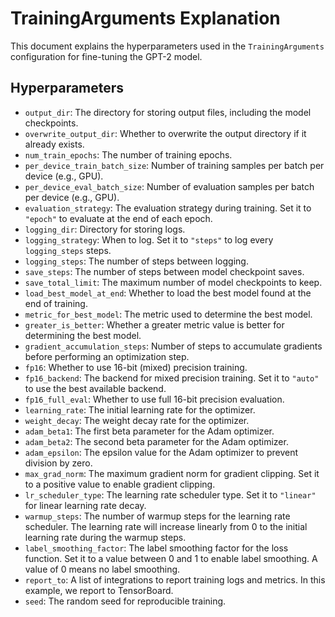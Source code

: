 # TrainingArguments Explanation

This document explains the hyperparameters used in the `TrainingArguments` configuration for fine-tuning the GPT-2 model.

## Hyperparameters

- `output_dir`: The directory for storing output files, including the model checkpoints.
- `overwrite_output_dir`: Whether to overwrite the output directory if it already exists.
- `num_train_epochs`: The number of training epochs.
- `per_device_train_batch_size`: Number of training samples per batch per device (e.g., GPU).
- `per_device_eval_batch_size`: Number of evaluation samples per batch per device (e.g., GPU).
- `evaluation_strategy`: The evaluation strategy during training. Set it to `"epoch"` to evaluate at the end of each epoch.
- `logging_dir`: Directory for storing logs.
- `logging_strategy`: When to log. Set it to `"steps"` to log every `logging_steps` steps.
- `logging_steps`: The number of steps between logging.
- `save_steps`: The number of steps between model checkpoint saves.
- `save_total_limit`: The maximum number of model checkpoints to keep.
- `load_best_model_at_end`: Whether to load the best model found at the end of training.
- `metric_for_best_model`: The metric used to determine the best model.
- `greater_is_better`: Whether a greater metric value is better for determining the best model.
- `gradient_accumulation_steps`: Number of steps to accumulate gradients before performing an optimization step.
- `fp16`: Whether to use 16-bit (mixed) precision training.
- `fp16_backend`: The backend for mixed precision training. Set it to `"auto"` to use the best available backend.
- `fp16_full_eval`: Whether to use full 16-bit precision evaluation.
- `learning_rate`: The initial learning rate for the optimizer.
- `weight_decay`: The weight decay rate for the optimizer.
- `adam_beta1`: The first beta parameter for the Adam optimizer.
- `adam_beta2`: The second beta parameter for the Adam optimizer.
- `adam_epsilon`: The epsilon value for the Adam optimizer to prevent division by zero.
- `max_grad_norm`: The maximum gradient norm for gradient clipping. Set it to a positive value to enable gradient clipping.
- `lr_scheduler_type`: The learning rate scheduler type. Set it to `"linear"` for linear learning rate decay.
- `warmup_steps`: The number of warmup steps for the learning rate scheduler. The learning rate will increase linearly from 0 to the initial learning rate during the warmup steps.
- `label_smoothing_factor`: The label smoothing factor for the loss function. Set it to a value between 0 and 1 to enable label smoothing. A value of 0 means no label smoothing.
- `report_to`: A list of integrations to report training logs and metrics. In this example, we report to TensorBoard.
- `seed`: The random seed for reproducible training.
